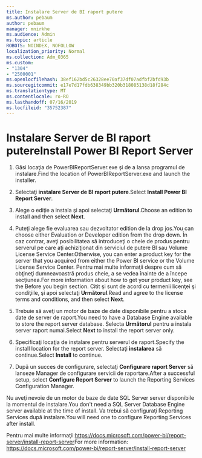 ```yaml
---
title: Instalare Server de BI raport putere
ms.author: pebaum
author: pebaum
manager: mnirkhe
ms.audience: Admin
ms.topic: article
ROBOTS: NOINDEX, NOFOLLOW
localization_priority: Normal
ms.collection: Adm_O365
ms.custom:
- "1304"
- "2500001"
ms.openlocfilehash: 38ef162bd5c26328ee70af37df07adfbf2bfd93b
ms.sourcegitcommit: e17e7d17fdb638349bb320b318085138d18f284c
ms.translationtype: MT
ms.contentlocale: ro-RO
ms.lasthandoff: 07/16/2019
ms.locfileid: "35752387"
---
```

# <a name="install-power-bi-report-server"></a><span data-ttu-id="186a8-102">Instalare Server de BI raport putere</span><span class="sxs-lookup"><span data-stu-id="186a8-102">Install Power BI Report Server</span></span>

1. <span data-ttu-id="186a8-103">Găsi locaţia de PowerBIReportServer.exe şi de a lansa programul de instalare.</span><span class="sxs-lookup"><span data-stu-id="186a8-103">Find the location of PowerBIReportServer.exe and launch the installer.</span></span>

2. <span data-ttu-id="186a8-104">Selectaţi **instalare Server de BI raport putere**.</span><span class="sxs-lookup"><span data-stu-id="186a8-104">Select **Install Power BI Report Server**.</span></span>

3. <span data-ttu-id="186a8-105">Alege o ediţie a instala şi apoi selectaţi **Următorul**.</span><span class="sxs-lookup"><span data-stu-id="186a8-105">Choose an edition to install and then select **Next**.</span></span>

4. <span data-ttu-id="186a8-106">Puteţi alege fie evaluarea sau dezvoltator edition de la drop jos.</span><span class="sxs-lookup"><span data-stu-id="186a8-106">You can choose either Evaluation or Developer edition from the drop down.</span></span>  <span data-ttu-id="186a8-107">În caz contrar, aveţi posibilitatea să introduceţi o cheie de produs pentru serverul pe care aţi achiziţionat din serviciul de putere BI sau Volume License Service Center.</span><span class="sxs-lookup"><span data-stu-id="186a8-107">Otherwise, you can enter a product key for the server that you acquired from either the Power BI service or the Volume License Service Center.</span></span> <span data-ttu-id="186a8-108">Pentru mai multe informaţii despre cum să obţineţi dumneavoastră produs cheie, a se vedea înainte de a începe secţiunea.</span><span class="sxs-lookup"><span data-stu-id="186a8-108">For more information about how to get your product key, see the Before you begin section.</span></span> <span data-ttu-id="186a8-109">Citit şi sunt de acord cu termenii licenţei şi condiţiile, şi apoi selectaţi **Următorul**.</span><span class="sxs-lookup"><span data-stu-id="186a8-109">Read and agree to the license terms and conditions, and then select **Next**.</span></span>

5. <span data-ttu-id="186a8-110">Trebuie să aveţi un motor de baze de date disponibile pentru a stoca date de server de raport.</span><span class="sxs-lookup"><span data-stu-id="186a8-110">You need to have a Database Engine available to store the report server database.</span></span> <span data-ttu-id="186a8-111">Selecta **Următorul** pentru a instala server raport numai.</span><span class="sxs-lookup"><span data-stu-id="186a8-111">Select **Next** to install the report server only.</span></span>

6. <span data-ttu-id="186a8-112">Specificaţi locaţia de instalare pentru serverul de raport.</span><span class="sxs-lookup"><span data-stu-id="186a8-112">Specify the install location for the report server.</span></span> <span data-ttu-id="186a8-113">Selectaţi **instalarea** să continue.</span><span class="sxs-lookup"><span data-stu-id="186a8-113">Select **Install** to continue.</span></span>

7. <span data-ttu-id="186a8-114">După un succes de configurare, selectaţi **Configurare raport Server** să lanseze Manager de configurare servicii de raportare.</span><span class="sxs-lookup"><span data-stu-id="186a8-114">After a successful setup, select **Configure Report Server** to launch the Reporting Services Configuration Manager.</span></span>

<span data-ttu-id="186a8-115">Nu aveţi nevoie de un motor de baze de date SQL Server server disponibile la momentul de instalare.</span><span class="sxs-lookup"><span data-stu-id="186a8-115">You don't need a SQL Server Database Engine server available at the time of install.</span></span> <span data-ttu-id="186a8-116">Va trebui să configuraţi Reporting Services după instalare.</span><span class="sxs-lookup"><span data-stu-id="186a8-116">You will need one to configure Reporting Services after install.</span></span>

<span data-ttu-id="186a8-117">Pentru mai multe informaţii:https://docs.microsoft.com/power-bi/report-server/install-report-server</span><span class="sxs-lookup"><span data-stu-id="186a8-117">For more information: https://docs.microsoft.com/power-bi/report-server/install-report-server</span></span>
